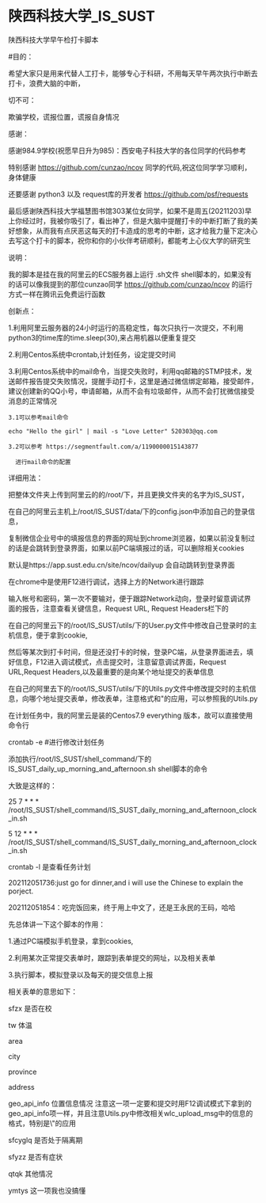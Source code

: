 # 陕西科技大学_IS_SUST
陕西科技大学早午检打卡脚本

#目的：

  希望大家只是用来代替人工打卡，能够专心于科研，不用每天早午两次执行中断去打卡，浪费大脑的中断，

切不可：

  欺骗学校，谎报位置，谎报自身情况
 
感谢：
 
  感谢984.9学校(祝愿早日升为985)：西安电子科技大学的各位同学的代码参考
  
  特别感谢 https://github.com/cunzao/ncov 同学的代码,祝这位同学学习顺利，身体健康
  
  还要感谢 python3 以及 request库的开发者 https://github.com/psf/requests
  
  最后感谢陕西科技大学福慧图书馆303某位女同学，如果不是周五(20211203)早上你经过时，我被你吸引了，看出神了，但是大脑中提醒打卡的中断打断了我的美好想象，从而我有点厌恶这每天的打卡造成的思考的中断，这才给我力量下定决心去写这个打卡的脚本，祝你和你的小伙伴考研顺利，都能考上心仪大学的研究生

说明：

  我的脚本是挂在我的阿里云的ECS服务器上运行 .sh文件 shell脚本的，如果没有的话可以像我提到的那位cunzao同学 https://github.com/cunzao/ncov 的运行方式一样在腾讯云免费运行函数
 
创新点：

  1.利用阿里云服务器的24小时运行的高稳定性，每次只执行一次提交，不利用python3的time库的time.sleep(30),来占用机器以便重复提交
  
  2.利用Centos系统中crontab,计划任务，设定提交时间
  
  3.利用Centos系统中的mail命令，当提交失败时，利用qq邮箱的STMP技术，发送邮件报告提交失败情况，提醒手动打卡，这里是通过微信绑定邮箱，接受邮件，建议创建新的QQ小号，申请邮箱，从而不会有垃圾邮件，从而不会打扰微信接受消息的正常情况
    
    3.1可以参考mail命令
    
    echo "Hello the girl" | mail -s "Love Letter" 520303@qq.com  
  
    3.2可以参考 https://segmentfault.com/a/1190000015143877
      
      进行mail命令的配置
 
 
详细用法：

  把整体文件夹上传到阿里云的的/root/下，并且更换文件夹的名字为IS_SUST，

  在自己的阿里云主机上/root/IS_SUST/data/下的config.json中添加自己的登录信息，
  
  复制微信企业号中的填报信息的界面的网址到chrome浏览器，如果以前没复制过的话是会跳转到登录界面，如果以前PC端填报过的话，可以删除相关cookies
  
  默认是https://app.sust.edu.cn/site/ncov/dailyup 会自动跳转到登录界面
  
  在chrome中是使用F12进行调试，选择上方的Network进行跟踪
  
  输入帐号和密码，第一次不要输对，便于跟踪Network动向，登录时留意调试界面的报告，注意查看关键信息，Request URL, Request Headers栏下的
  
  在自己的阿里云下的/root/IS_SUST/utils/下的User.py文件中修改自己登录时的主机信息，便于拿到cookie,
  
  然后等某次到打卡时间，但是还没打卡的时候，登录PC端，从登录界面进去，填好信息，F12进入调试模式，点击提交时，注意留意调试界面，Request URL,Request Headers,以及最重要的是向某个地址提交的表单信息
  
  在自己的阿里去下的/root/IS_SUST/utils/下的Utils.py文件中修改提交时的主机信息，向哪个地址提交表单，修改表单，注意格式和\"的应用，可以参照我的Utils.py
  
  在计划任务中，我的阿里云是装的Centos7.9 everything 版本，故可以直接使用命令行
  
  crontab -e #进行修改计划任务
  
  添加执行/root/IS_SUST/shell_command/下的IS_SUST_daily_up_morning_and_afternoon.sh shell脚本的命令
  
  大致是这样的：
  
  25 7 * * * /root/IS_SUST/shell_command/IS_SUST_daily_morning_and_afternoon_clock_in.sh
  
  5 12 * * * /root/IS_SUST/shell_command/IS_SUST_daily_morning_and_afternoon_clock_in.sh
  
  
  crontab -l 是查看任务计划
  

202112051736:just go for dinner,and i will use the Chinese to explain the porject.

202112051854：吃完饭回来，终于用上中文了，还是王永民的王码，哈哈

先总体讲一下这个脚本的作用：

1.通过PC端模拟手机登录，拿到cookies,

2.利用某次正常提交表单时，跟踪到表单提交的网址，以及相关表单

3.执行脚本，模拟登录以及每天的提交信息上报

相关表单的意思如下：

sfzx    是否在校

tw      体温

area

city

province

address

geo_api_info 位置信息情况 注意这一项一定要和提交时用F12调试模式下拿到的geo_api_info项一样，并且注意Utils.py中修改相关wlc_upload_msg中的信息的格式，特别是\\"的应用

sfcyglq 是否处于隔离期

sfyzz 是否有症状

qtqk 其他情况

ymtys 这一项我也没搞懂



  
